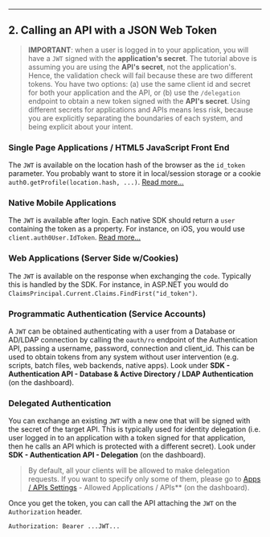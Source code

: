 ---

## 2. Calling an API with a JSON Web Token

> **IMPORTANT**: when a user is logged in to your application, you will have a `JWT` signed with the **application's secret**. The tutorial above is assuming you are using the **API's secret**, not the application's. Hence, the validation check will fail because these are two different tokens. 
You have two options: (a) use the same client id and secret for both your application and the API, or (b) use the `/delegation` endpoint to obtain a new token signed with the **API's secret**. Using different secrets for applications and APIs means less risk, because you are explicitly separating the boundaries of each system, and being explicit about your intent.

### <span class="icon icon-budicon-374" style="font-size: 16px;"></span> Single Page Applications / HTML5 JavaScript Front End

The `JWT` is available on the location hash of the browser as the `id_token` parameter. You probably want to store it in local/session storage or a cookie `auth0.getProfile(location.hash, ...)`. <a href="singlepageapp-tutorial" target="_new">Read more...</a>

### <span class="icon icon-budicon-243" style="font-size: 16px;"></span> Native Mobile Applications

The `JWT` is available after login. Each native SDK should return a `user` containing the token as a property. For instance, on iOS, you would use `client.auth0User.IdToken`. <a href="nativeapps" target="_new">Read more...</a>

### <span class="icon icon-budicon-661" style="font-size: 16px;"></span> Web Applications (Server Side w/Cookies)

The `JWT` is available on the response when exchanging the `code`. Typically this is handled by the SDK. For instance, in ASP.NET you would do `ClaimsPrincipal.Current.Claims.FindFirst("id_token")`.

### <span class="icon icon-budicon-280" style="font-size: 16px;"></span> Programmatic Authentication (Service Accounts)

A `JWT` can be obtained authenticating with a user from a Database or AD/LDAP connection by calling the `oauth/ro` endpoint of the Authentication API, passing a username, password, connection and client_id. This can be used to obtain tokens from any system without user intervention (e.g. scripts, batch files, web backends, native apps). Look under **SDK - Authentication API - Database & Active Directory / LDAP Authentication** (on the dashboard).

### <span class="icon icon-budicon-292" style="font-size: 16px;"></span> Delegated Authentication

You can exchange an existing `JWT` with a new one that will be signed with the secret of the target API. This is typically used for identity delegation (i.e. user logged in to an application with a token signed for that application, then he calls an API which is protected with a different secret). Look under **SDK - Authentication API - Delegation** (on the dashboard).

> By default, all your clients will be allowed to make delegation requests. If you want to specify only some of them, please go to <a href="@@uiAppSettingsURL@@" target="_new">Apps / APIs Settings</a> - Allowed Applications / APIs** (on the dashboard).

Once you get the token, you can call the API attaching the `JWT` on the `Authorization` header.

    Authorization: Bearer ...JWT...
